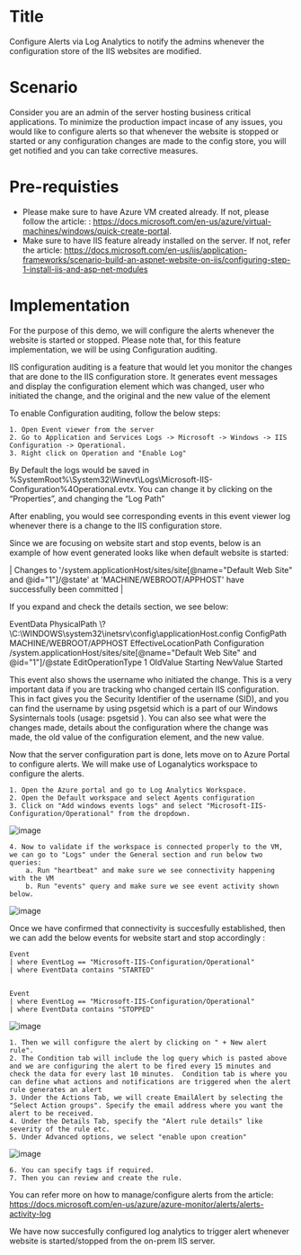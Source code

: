 # Title 

 Configure Alerts via Log Analytics to notify the admins whenever the configuration store of the IIS websites are modified. 

# Scenario 


Consider you are an admin of the server hosting business critical applications. To minimize the production impact incase of any issues, you would like to configure alerts so that whenever the website is stopped or started or any configuration changes are made to the config store, you will get notified and you can take corrective measures. 

# Pre-requisties 

  - Please make sure to have Azure VM created already. If not, please follow the article: : https://docs.microsoft.com/en-us/azure/virtual-machines/windows/quick-create-portal.
  - Make sure to have IIS feature already installed on the server. If not, refer the article: https://docs.microsoft.com/en-us/iis/application-frameworks/scenario-build-an-aspnet-website-on-iis/configuring-step-1-install-iis-and-asp-net-modules


# Implementation 

For the purpose of this demo, we will configure the alerts whenever the website is started or stopped. Please note that, for this feature implementation, we will be using Configuration auditing. 

IIS configuration auditing is a feature that would let you monitor the changes that are done to the IIS configuration store. It generates event messages and display the configuration element which was changed, user who initiated the change, and the original and the new value of the element

To enable Configuration auditing, follow the below steps: 

	1. Open Event viewer from the server
	2. Go to Application and Services Logs -> Microsoft -> Windows -> IIS Configuration -> Operational. 
	3. Right click on Operation and "Enable Log"

By Default  the logs would be saved in 
%SystemRoot%\System32\Winevt\Logs\Microsoft-IIS-Configuration%4Operational.evtx. You can change it by clicking on the “Properties”, and changing the “Log Path”

After enabling, you would see corresponding events in this event viewer log whenever there is a change to the IIS configuration store.

Since we are focusing on website start and stop events, below is an example of how event generated looks like when default website is started: 

| Changes to '/system.applicationHost/sites/site[@name="Default Web Site" and @id="1"]/@state' at 'MACHINE/WEBROOT/APPHOST' have successfully been committed |

If you expand and check the details section, we see below: 

EventData
PhysicalPath
\\?\C:\WINDOWS\system32\inetsrv\config\applicationHost.config
ConfigPath
MACHINE/WEBROOT/APPHOST
EffectiveLocationPath
Configuration
/system.applicationHost/sites/site[@name="Default Web Site" and @id="1"]/@state
EditOperationType
1
OldValue
Starting
NewValue
Started

This event also shows the username who initiated the change. This is a very important data if you are tracking who changed certain IIS configuration. This in fact gives you the Security Identifier of the username (SID), and you can find the username by using psgetsid which is a part of our Windows Sysinternals tools (usage: psgetsid <SID>).
You can also see what were the changes made, details about the configuration where the change was made, the old value of the configuration element, and the new value.

Now that the server configuration part is done, lets move on to Azure Portal to configure alerts. 
We will make use of Loganalytics workspace to configure the alerts. 

	1. Open the Azure portal and go to Log Analytics Workspace. 
	2. Open the Default workspace and select Agents configuration
	3. Click on "Add windows events logs" and select "Microsoft-IIS-Configuration/Operational" from the dropdown. 

![image](https://user-images.githubusercontent.com/81897348/161708690-6172b8e9-2ae6-4800-ba12-72d3d216e8aa.png)

		
	4. Now to validate if the workspace is connected properly to the VM, we can go to "Logs" under the General section and run below two queries: 
		a. Run "heartbeat" and make sure we see connectivity happening with the VM
		b. Run "events" query and make sure we see event activity shown below.

![image](https://user-images.githubusercontent.com/81897348/161717653-6509ac45-c654-4e70-88e6-8aca01f66d64.png)


Once we have confirmed that connectivity is succesfully established, then we can add the below events for website start and stop accordingly :



	Event
	| where EventLog == "Microsoft-IIS-Configuration/Operational"
	| where EventData contains "STARTED"
	
	
	Event
	| where EventLog == "Microsoft-IIS-Configuration/Operational"
	| where EventData contains "STOPPED"

![image](https://user-images.githubusercontent.com/81897348/161718102-2b9a37f6-5800-4002-a99a-066e3109a41d.png)

	

	1. Then we will configure the alert by clicking on " + New alert rule".
	2. The Condition tab will include the log query which is pasted above and we are configuring the alert to be fired every 15 minutes and check the data for every last 10 minutes.  Condition tab is where you can define what actions and notifications are triggered when the alert rule generates an alert
	3. Under the Actions Tab, we will create EmailAlert by selecting the "Select Action groups". Specify the email address where you want the alert to be received. 
	4. Under the Details Tab, specify the "Alert rule details" like  severity of the rule etc.
	5. Under Advanced options, we select "enable upon creation"

![image](https://user-images.githubusercontent.com/81897348/161718323-ee01e8de-0a06-4bd6-a8cb-a307d50b1130.png)
	
	6. You can specify tags if required. 
	7. Then you can review and create the rule. 


You can refer more on how to manage/configure alerts from the article: https://docs.microsoft.com/en-us/azure/azure-monitor/alerts/alerts-activity-log



We have now succesfully configured log analytics to trigger alert whenever website is started/stopped from the on-prem IIS server. 
